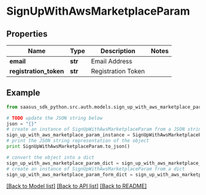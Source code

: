 # SignUpWithAwsMarketplaceParam


## Properties
Name | Type | Description | Notes
------------ | ------------- | ------------- | -------------
**email** | **str** | Email Address | 
**registration_token** | **str** | Registration Token | 

## Example

```python
from saasus_sdk_python.src.auth.models.sign_up_with_aws_marketplace_param import SignUpWithAwsMarketplaceParam

# TODO update the JSON string below
json = "{}"
# create an instance of SignUpWithAwsMarketplaceParam from a JSON string
sign_up_with_aws_marketplace_param_instance = SignUpWithAwsMarketplaceParam.from_json(json)
# print the JSON string representation of the object
print SignUpWithAwsMarketplaceParam.to_json()

# convert the object into a dict
sign_up_with_aws_marketplace_param_dict = sign_up_with_aws_marketplace_param_instance.to_dict()
# create an instance of SignUpWithAwsMarketplaceParam from a dict
sign_up_with_aws_marketplace_param_form_dict = sign_up_with_aws_marketplace_param.from_dict(sign_up_with_aws_marketplace_param_dict)
```
[[Back to Model list]](../README.md#documentation-for-models) [[Back to API list]](../README.md#documentation-for-api-endpoints) [[Back to README]](../README.md)


